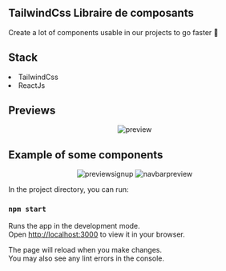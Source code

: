 ## TailwindCss Libraire de composants

Create a lot of components usable in our projects to go faster 🚀

## Stack

<li>TailwindCss</li>
<li>ReactJs</li>

## Previews

<p align="center">
<img src="https://ideptico.sirv.com/CleanShot%202022-12-12%20at%2022.13.48%402x.png" alt="preview" />
</p>

## Example of some components

<p align="center">
<img src="https://ideptico.sirv.com/CleanShot%202022-12-12%20at%2022.20.13%402x.png"  alt="previewsignup" />
<img src="https://ideptico.sirv.com/CleanShot%202022-12-12%20at%2022.24.04%402x.png"  alt="navbarpreview" />
</p>

In the project directory, you can run:

### `npm start`

Runs the app in the development mode.\
Open [http://localhost:3000](http://localhost:3000) to view it in your browser.

The page will reload when you make changes.\
You may also see any lint errors in the console.
